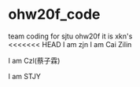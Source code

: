 # ohw20f_code
team coding for sjtu ohw20f
it is xkn's  
<<<<<<< HEAD
I am zjn
I am Cai Zilin

I am Czl(蔡子霖)

I am STJY